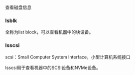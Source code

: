 查看磁盘信息

### lsblk

全称为list block，可以查看机器中的块设备。

### lsscsi

scsi：Small Computer System Interface，小型计算机系统接口

lsscsi用于查看机器中的SCSI设备和NVMe设备。